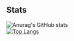 <h2>Stats</h2>


![Anurag's GitHub stats](https://github-readme-stats.vercel.app/api?username=davidnathanio&show_icons=true&theme=radical)   
[![Top Langs](https://github-readme-stats.vercel.app/api/top-langs/?username=davidnathanio&hide=jupyternotebook&theme=vision-friendly-dark)](https://github.com/anuraghazra/github-readme-stats)
